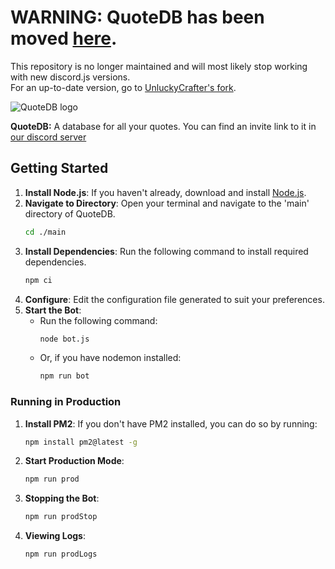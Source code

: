 # WARNING: QuoteDB has been moved [here](https://github.com/minidogg/QuoteDB).
This repository is no longer maintained and will most likely stop working with new discord.js versions.
\
For an up-to-date version, go to [UnluckyCrafter's fork](https://github.com/minidogg/QuoteDB).

![QuoteDB logo](media/quotedblogo.png)

**QuoteDB:** A database for all your quotes.
You can find an invite link to it in [our discord server](https://disboard.org/server/1234184478335828012)

## Getting Started
1. **Install Node.js**: If you haven't already, download and install [Node.js](https://nodejs.org/en/download).
2. **Navigate to Directory**: Open your terminal and navigate to the 'main' directory of QuoteDB.
    ```bash
    cd ./main
    ```
3. **Install Dependencies**: Run the following command to install required dependencies.
    ```bash
    npm ci
    ```
4. **Configure**: Edit the configuration file generated to suit your preferences.
5. **Start the Bot**:
    - Run the following command:
      ```bash
      node bot.js
      ```
    - Or, if you have nodemon installed:
      ```bash
      npm run bot
      ```

### Running in Production
1. **Install PM2**: If you don't have PM2 installed, you can do so by running:
    ```bash
    npm install pm2@latest -g
    ```
2. **Start Production Mode**:
    ```bash
    npm run prod
    ```
3. **Stopping the Bot**:
    ```bash
    npm run prodStop
    ```
4. **Viewing Logs**:
    ```bash
    npm run prodLogs
    ```
